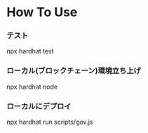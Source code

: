 # How To Use

### テスト

npx hardhat test

### ローカル(ブロックチェーン)環境立ち上げ

npx hardhat node

### ローカルにデプロイ

npx hardhat run scripts/gov.js
